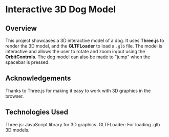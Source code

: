 # Interactive 3D Dog Model

## Overview
This project showcases a 3D interactive model of a dog. It uses **Three.js** to render the 3D model, and the **GLTFLoader** to load a `.glb` file. The model is interactive and allows the user to rotate and zoom in/out using the **OrbitControls**. The dog model can also be made to "jump" when the spacebar is pressed.

## Acknowledgements
Thanks to Three.js for making it easy to work with 3D graphics in the browser.

## Technologies Used
Three.js: JavaScript library for 3D graphics.
GLTFLoader: For loading .glb 3D models.
